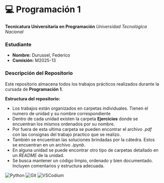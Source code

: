 # 💻 Programación 1
**Tecnicatura Universitaria en Programación**
*Universidad Tecnológica Nacional*

### Estudiante  
- **Nombre:** Durussel, Federico
- **Comisión:** M2025-13

### Descripción del Repositorio  
Este repositorio almacena todos los trabajos prácticos realizados durante la cursada de **Programación 1**.

**Estructura del repositorio:**
- Los trabajos están organizados en carpetas individuales. Tienen el numero de unidad y su nombre correspondiente
- Dentro de cada unidad existen la carpeta **Ejercicios** donde se encuentran los mismos ordenados por su nombre.
- Por fuera de esta ultima carpeta se pueden encontrar el archivo *.pdf* con las consignas del trabajo practico que se realizo.
- También se encuentran las soluciones brindadas por la cátedra. Estos se encuentran en un archivo *.ipynb*.
- En alguna unidad se puede encontrar otro tipo de carpetas detallado en un *README* de la unidad.
- Se busca mantener un código limpio, ordenado y bien documentado. Incluyen comentarios y estructura adecuada.

![Python](https://img.shields.io/badge/Python-3776AB?style=for-the-badge&logo=python&logoColor=white)
![Git](https://img.shields.io/badge/Git-F05032?style=for-the-badge&logo=git&logoColor=white)
![VSCodium](https://img.shields.io/badge/VSCodium-2F80ED?style=for-the-badge&logo=vscodium&logoColor=white)


